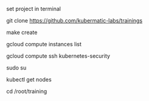 
set project in terminal

git clone https://github.com/kubermatic-labs/trainings

make create

gcloud compute instances list

gcloud compute ssh kubernetes-security

sudo su

kubectl get nodes

cd /root/training

